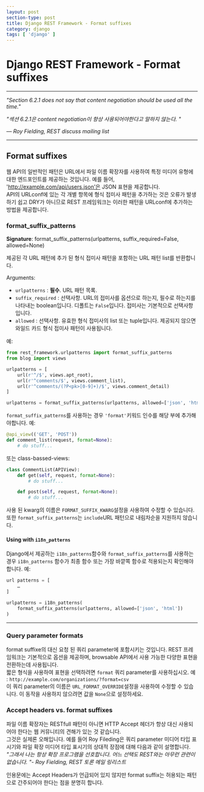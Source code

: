 ```yaml
---
layout: post
section-type: post
title: Django REST Framework - Format suffixes
category: django
tags: [ 'django' ]
---
```


# Django REST Framework - Format suffixes

---

_"Section 6.2.1 does not say that content negotiation should be used all the time."_  


_"섹션 6.2.1은 content negotiation이 항상 사용되어야한다고 말하지 않는다. "_  

_— Roy Fielding, REST discuss mailing list_

---

## Format suffixes
웹 API의 일반적인 패턴은 URL에서 파일 이름 확장자를 사용하여 특정 미디어 유형에 대한 엔드포인트를 제공하는 것입니다. 예를 들어, 'http://example.com/api/users.json'은 JSON 표현을 제공합니다.  
API의 URLconf에 있는 각 개별 항목에 형식 접미사 패턴을 추가하는 것은 오류가 발생하기 쉽고 DRY가 아니므로 REST 프레임워크는 이러한 패턴을 URLconf에 추가하는 방법을 제공합니다.

### format_suffix_patterns
**Signature**: format_suffix_patterns(urlpatterns, suffix_required=False, allowed=None)  

제공된 각 URL 패턴에 추가 된 형식 접미사 패턴을 포함하는 URL 패턴 list를 반환합니다.  

Arguments:  

- `urlpatterns` : **필수**. URL 패턴 목록.
- `suffix_required` : 선택사항. URL의 접미사를 옵션으로 하는지, 필수로 하는지를 나타내는 boolean입니다. 디폴트는 `False`입니다. 접미사는 기본적으로 선택사항입니다.
- `allowed` : 선택사항. 유효한 형식 접미사의 list 또는 tuple입니다. 제공되지 않으면 와일드 카드 형식 접미사 패턴이 사용됩니다.

예:

```python
from rest_framework.urlpatterns import format_suffix_patterns
from blog import views

urlpatterns = [
    url(r'^/$', views.apt_root),
    url(r'^comments/$', views.comment_list),
    url(r'^comments/(?P<pk>[0-9]+)/$', views.comment_detail)
]

urlpatterns = format_suffix_patterns(urlpatterns, allowed=['json', 'html'])
```
`format_suffix_patterns`를 사용하는 경우 `'format'`키워드 인수를 해당 부에 추가해야합니다. 예:

```python
@api_view(('GET', 'POST'))
def comment_list(request, format=None):
    # do stuff...
```
또는 class-bassed-views:

```python
class CommentList(APIView):
    def get(self, request, format=None):
        # do stuff...

    def post(self, request, format=None):
        # do stuff...
```
사용 된 kwarg의 이름은 `FORMAT_SUFFIX_KWARG`설정을 사용하여 수정할 수 있습니다.  
또한 `format_suffix_patterns`는 `include`URL 패턴으로 내림차순을 지원하지 않습니다.  

#### Using with `i18n_patterns`
Django에서 제공하는 `i18n_patterns`함수와 `format_suffix_patterns`를 사용하는 경우 `i18n_patterns` 함수가 최종 함수 또는 가장 바깥쪽 함수로 적용되는지 확인해야합니다. 예:

```python
url patterns = [
    …
]

urlpatterns = i18n_patterns(
    format_suffix_patterns(urlpatterns, allowed=['json', 'html'])
)
```

---

### Query parameter formats
format suffixe의 대신 요청 된 쿼리 parameter에 포함시키는 것입니다. REST 프레임워크는 기본적으로 옵션을 제공하며, browsable API에서 사용 가능한 다양한 표현을 전환하는데 사용됩니다.  
짧은 형식을 사용하여 표현을 선택하려면 `format` 쿼리 parameter를 사용하십시오. 예 : `http://example.com/organizations/?format=csv`  
이 쿼리 parameter의 이름은 `URL_FORMAT_OVERRIDE`설정을 사용하여 수정할 수 있습니다. 이 동작을 사용하지 않으려면 값을 `None`으로 설정하세요.

### Accept headers vs. format suffixes
파일 이름 확장자는 RESTfull 패턴이 아니면 HTTP Accept 헤더가 항상 대신 사용되어야 한다는 웹 커뮤니티의 견해가 있는 것 같습니다.  
그것은 실제론 오해입니다. 예를 들어 Roy Fileding은 쿼리 parameter 미디어 타입 표시기와 파일 확장 미디어 타입 표시기의 상대적 장점에 대해 다음과 같이 설명합니다.  
_"그래서 나는 항상 확장 프로그램을 선호합니다. 어느 선택도 REST와는 아무런 관련이 없습니다. "- Roy Fielding, REST 토론 메일 링리스트_  

인용문에는 Accept Headers가 언급되어 있지 않지만 format suffix는 허용되는 패턴으로 간주되어야 한다는 점을 분명히 합니다.
